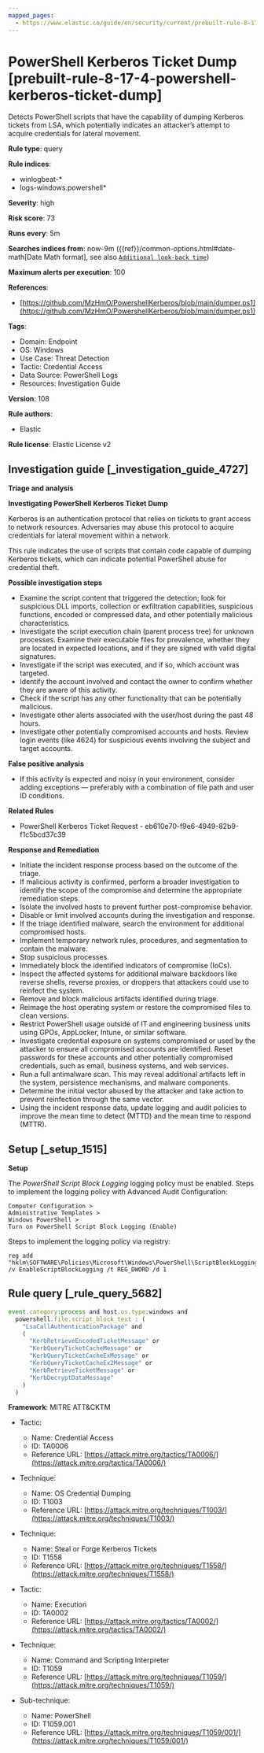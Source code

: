 ```yaml
---
mapped_pages:
  - https://www.elastic.co/guide/en/security/current/prebuilt-rule-8-17-4-powershell-kerberos-ticket-dump.html
---
```


# PowerShell Kerberos Ticket Dump [prebuilt-rule-8-17-4-powershell-kerberos-ticket-dump]

Detects PowerShell scripts that have the capability of dumping Kerberos tickets from LSA, which potentially indicates an attacker’s attempt to acquire credentials for lateral movement.

**Rule type**: query

**Rule indices**:

* winlogbeat-*
* logs-windows.powershell*

**Severity**: high

**Risk score**: 73

**Runs every**: 5m

**Searches indices from**: now-9m ({{ref}}/common-options.html#date-math[Date Math format], see also [`Additional look-back time`](docs-content://solutions/security/detect-and-alert/create-detection-rule.md#rule-schedule))

**Maximum alerts per execution**: 100

**References**:

* [https://github.com/MzHmO/PowershellKerberos/blob/main/dumper.ps1](https://github.com/MzHmO/PowershellKerberos/blob/main/dumper.ps1)

**Tags**:

* Domain: Endpoint
* OS: Windows
* Use Case: Threat Detection
* Tactic: Credential Access
* Data Source: PowerShell Logs
* Resources: Investigation Guide

**Version**: 108

**Rule authors**:

* Elastic

**Rule license**: Elastic License v2

## Investigation guide [_investigation_guide_4727]

**Triage and analysis**

**Investigating PowerShell Kerberos Ticket Dump**

Kerberos is an authentication protocol that relies on tickets to grant access to network resources. Adversaries may abuse this protocol to acquire credentials for lateral movement within a network.

This rule indicates the use of scripts that contain code capable of dumping Kerberos tickets, which can indicate potential PowerShell abuse for credential theft.

**Possible investigation steps**

* Examine the script content that triggered the detection; look for suspicious DLL imports, collection or exfiltration capabilities, suspicious functions, encoded or compressed data, and other potentially malicious characteristics.
* Investigate the script execution chain (parent process tree) for unknown processes. Examine their executable files for prevalence, whether they are located in expected locations, and if they are signed with valid digital signatures.
* Investigate if the script was executed, and if so, which account was targeted.
* Identify the account involved and contact the owner to confirm whether they are aware of this activity.
* Check if the script has any other functionality that can be potentially malicious.
* Investigate other alerts associated with the user/host during the past 48 hours.
* Investigate other potentially compromised accounts and hosts. Review login events (like 4624) for suspicious events involving the subject and target accounts.

**False positive analysis**

* If this activity is expected and noisy in your environment, consider adding exceptions — preferably with a combination of file path and user ID conditions.

**Related Rules**

* PowerShell Kerberos Ticket Request - eb610e70-f9e6-4949-82b9-f1c5bcd37c39

**Response and Remediation**

* Initiate the incident response process based on the outcome of the triage.
* If malicious activity is confirmed, perform a broader investigation to identify the scope of the compromise and determine the appropriate remediation steps.
* Isolate the involved hosts to prevent further post-compromise behavior.
* Disable or limit involved accounts during the investigation and response.
* If the triage identified malware, search the environment for additional compromised hosts.
* Implement temporary network rules, procedures, and segmentation to contain the malware.
* Stop suspicious processes.
* Immediately block the identified indicators of compromise (IoCs).
* Inspect the affected systems for additional malware backdoors like reverse shells, reverse proxies, or droppers that attackers could use to reinfect the system.
* Remove and block malicious artifacts identified during triage.
* Reimage the host operating system or restore the compromised files to clean versions.
* Restrict PowerShell usage outside of IT and engineering business units using GPOs, AppLocker, Intune, or similar software.
* Investigate credential exposure on systems compromised or used by the attacker to ensure all compromised accounts are identified. Reset passwords for these accounts and other potentially compromised credentials, such as email, business systems, and web services.
* Run a full antimalware scan. This may reveal additional artifacts left in the system, persistence mechanisms, and malware components.
* Determine the initial vector abused by the attacker and take action to prevent reinfection through the same vector.
* Using the incident response data, update logging and audit policies to improve the mean time to detect (MTTD) and the mean time to respond (MTTR).


## Setup [_setup_1515]

**Setup**

The *PowerShell Script Block Logging* logging policy must be enabled. Steps to implement the logging policy with Advanced Audit Configuration:

```
Computer Configuration >
Administrative Templates >
Windows PowerShell >
Turn on PowerShell Script Block Logging (Enable)
```

Steps to implement the logging policy via registry:

```
reg add "hklm\SOFTWARE\Policies\Microsoft\Windows\PowerShell\ScriptBlockLogging" /v EnableScriptBlockLogging /t REG_DWORD /d 1
```


## Rule query [_rule_query_5682]

```js
event.category:process and host.os.type:windows and
  powershell.file.script_block_text : (
    "LsaCallAuthenticationPackage" and
    (
      "KerbRetrieveEncodedTicketMessage" or
      "KerbQueryTicketCacheMessage" or
      "KerbQueryTicketCacheExMessage" or
      "KerbQueryTicketCacheEx2Message" or
      "KerbRetrieveTicketMessage" or
      "KerbDecryptDataMessage"
    )
  )
```

**Framework**: MITRE ATT&CKTM

* Tactic:

    * Name: Credential Access
    * ID: TA0006
    * Reference URL: [https://attack.mitre.org/tactics/TA0006/](https://attack.mitre.org/tactics/TA0006/)

* Technique:

    * Name: OS Credential Dumping
    * ID: T1003
    * Reference URL: [https://attack.mitre.org/techniques/T1003/](https://attack.mitre.org/techniques/T1003/)

* Technique:

    * Name: Steal or Forge Kerberos Tickets
    * ID: T1558
    * Reference URL: [https://attack.mitre.org/techniques/T1558/](https://attack.mitre.org/techniques/T1558/)

* Tactic:

    * Name: Execution
    * ID: TA0002
    * Reference URL: [https://attack.mitre.org/tactics/TA0002/](https://attack.mitre.org/tactics/TA0002/)

* Technique:

    * Name: Command and Scripting Interpreter
    * ID: T1059
    * Reference URL: [https://attack.mitre.org/techniques/T1059/](https://attack.mitre.org/techniques/T1059/)

* Sub-technique:

    * Name: PowerShell
    * ID: T1059.001
    * Reference URL: [https://attack.mitre.org/techniques/T1059/001/](https://attack.mitre.org/techniques/T1059/001/)



